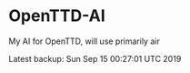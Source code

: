 # OpenTTD-AI
My AI for OpenTTD, will use primarily air

Latest backup: Sun Sep 15 00:27:01 UTC 2019
